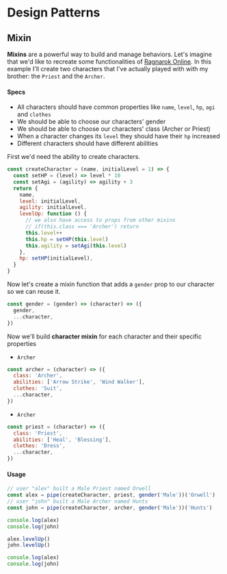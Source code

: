 # Design Patterns

## Mixin

**Mixins** are a powerful way to build and manage behaviors. Let's imagine that we'd like to recreate some functionalities of [Ragnarok Online](). In this example I'll create two characters that I've actually played with with my brother: the `Priest` and the `Archer`.

#### Specs

- All characters should have common properties like `name`, `level`, `hp`, `agi` and `clothes`
- We should be able to choose our characters' gender
- We should be able to choose our characters' class (Archer or Priest)
- When a character changes its `level` they should have their `hp` increased
- Different characters should have different abilities

First we'd need the ability to create characters.

```js
const createCharacter = (name, initialLevel = 1) => {
  const setHP = (level) => level * 10
  const setAgi = (agility) => agility + 3
  return {
    name,
    level: initialLevel,
    agility: initialLevel,
    levelUp: function () {
      // we also have access to props from other mixins
      // if(this.class === 'Archer') return
      this.level++
      this.hp = setHP(this.level)
      this.agility = setAgi(this.level)
    },
    hp: setHP(initialLevel),
  }
}
```

Now let's create a mixin function that adds a `gender` prop to our character so we can reuse it.

```js
const gender = (gender) => (character) => ({
  gender,
  ...character,
})
```

Now we'll build **character mixin** for each character and their specific properties

- `Archer`

```js
const archer = (character) => ({
  class: 'Archer',
  abilities: ['Arrow Strike', 'Wind Walker'],
  clothes: 'Suit',
  ...character,
})
```

- `Archer`

```js
const priest = (character) => ({
  class: 'Priest',
  abilities: ['Heal', 'Blessing'],
  clothes: 'Dress',
  ...character,
})
```

#### Usage

```js
// user "alex" built a Male Priest named Orwell
const alex = pipe(createCharacter, priest, gender('Male'))('Orwell')
// user "john" built a Male Archer named Hunts
const john = pipe(createCharacter, archer, gender('Male'))('Hunts')

console.log(alex)
console.log(john)

alex.levelUp()
john.levelUp()

console.log(alex)
console.log(john)
```
